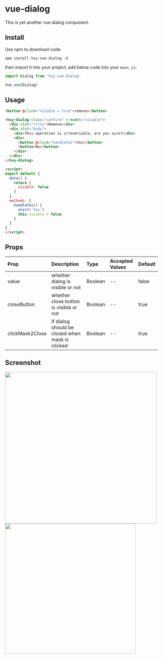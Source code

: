 # vue-dialog

This is yet another vue dialog component.

## Install

Use npm to download code:

```
npm install hsy-vue-dialog -S
```

then import it into your project, add below code into your `main.js`:

```js
import Dialog from 'hsy-vue-dialog'

Vue.use(Dialog)
```

## Usage

```html
<button @click="visible = true">remove</button>

<hsy-dialog class="confirm" v-model="visible">
  <div slot="title">Remove</div>
  <div slot="body">
    <div>This operation is irreversible, are you sure?</div>
    <div>
      <button @click="handleYes">Yes</button>
      <button>No</button>
    </div>
  </div>
</hsy-dialog>

<script>
export default {
  data() {
    return {
      visible: false
    }
  },
  methods: {
    handleYes() {
      alert('Yes')
      this.visible = false
    }
  }
}
</script>
```


## Props

| Prop            | Description                                     | Type    | Accepted Values | Default |
|:----------------|:------------------------------------------------|:--------|:----------------|:--------|
| value           | whether dialog is visible or not                | Boolean | --              | false   |
| closeButton     | whether close button is visible or not          | Boolean | --              | true    |
| clickMask2Close | if dialog should be closed when mask is clicked | Boolean | --              | true    |

## Screenshot

<img src="http://og9g58alt.bkt.clouddn.com/dialog1.png" width="500">
<img src="http://og9g58alt.bkt.clouddn.com/dialog2.png" width="430">

